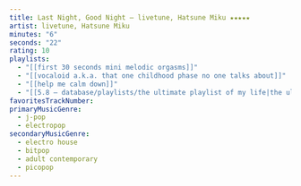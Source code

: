 ```yaml
---
title: Last Night, Good Night — livetune, Hatsune Miku ★★★★★
artist: livetune, Hatsune Miku
minutes: "6"
seconds: "22"
rating: 10
playlists:
  - "[[first 30 seconds mini melodic orgasms]]"
  - "[[vocaloid a.k.a. that one childhood phase no one talks about]]"
  - "[[help me calm down]]"
  - "[[5.8 — database/playlists/the ultimate playlist of my life|the ultimate playlist of my life]]"
favoritesTrackNumber:
primaryMusicGenre:
  - j-pop
  - electropop
secondaryMusicGenre:
  - electro house
  - bitpop
  - adult contemporary
  - picopop
---
```

